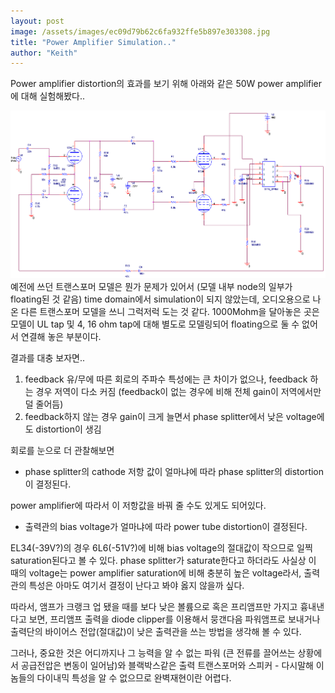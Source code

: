 ```yaml
---
layout: post
image: /assets/images/ec09d79b62c6fa932ffe5b897e303308.jpg
title: "Power Amplifier Simulation.."
author: "Keith"
---
```


Power amplifier distortion의 효과를 보기 위해 아래와 같은 50W power amplifier에 대해 실험해봤다..

![image](/assets/images/ec09d79b62c6fa932ffe5b897e303308.jpg)
예전에 쓰던 트랜스포머 모델은 뭔가 문제가 있어서 (모델 내부 node의 일부가 floating된 것 같음) time domain에서 simulation이 되지 않았는데, 오디오용으로 나온 다른 트랜스포머 모델을 쓰니 그럭저럭 도는 것 같다. 1000Mohm을 달아놓은 곳은 모델이 UL tap 및 4, 16 ohm tap에 대해 별도로 모델링되어 floating으로 둘 수 없어서 연결해 놓은 부분이다.

결과를 대충 보자면..

1) feedback 유/무에 따른 회로의 주파수 특성에는 큰 차이가 없으나, feedback 하는 경우 저역이 다소 커짐 (feedback이 없는 경우에 비해 전체 gain이 저역에서만 덜 줄어듬)
2) feedback하지 않는 경우 gain이 크게 늘면서 phase splitter에서 낮은 voltage에도 distortion이 생김 

회로를 눈으로 더 관찰해보면 

- phase splitter의 cathode 저항 값이 얼마냐에 따라 phase splitter의 distortion이 결정된다.

power amplifier에 따라서 이 저항값을 바꿔 줄 수도 있게도 되어있다.

- 출력관의 bias voltage가 얼마냐에 따라 power tube distortion이 결정된다. 

EL34(-39V?)의 경우 6L6(-51V?)에 비해 bias voltage의 절대값이 작으므로 일찍 saturation된다고 볼 수 있다. phase splitter가 saturate한다고 하더라도 사실상 이 때의 voltage는 power amplifier saturation에 비해 충분히 높은 voltage라서, 출력관의 특성은 아마도 여기서 결정이 난다고 봐야 옳지 않을까 싶다.


따라서, 앰프가 크랭크 업 됐을 때를 보다 낮은 볼륨으로 혹은 프리앰프만 가지고 흉내낸다고 보면, 프리앰프 출력을 diode clipper를 이용해서 뭉갠다음 파워앰프로 보내거나 출력단의 바이어스 전압(절대값)이 낮은 출력관을 쓰는 방법을 생각해 볼 수 있다.

그러나, 중요한 것은 어디까지나 그 능력을 알 수 없는 파워 (큰 전류를 끌어쓰는 상황에서 공급전압은 변동이 일어남)와 블랙박스같은 출력 트랜스포머와 스피커 - 다시말해 이놈들의 다이내믹 특성을 알 수 없으므로 완벽재현이란 어렵다.



